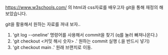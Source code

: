 https://www.w3schools.com/ 의 html과 css자료를 배우고자 git을 통해 재정의 해보았습니다.

git을 활용해서 원하는 자료를 꺼내 보자..

1. 'git log --oneline' 명령어를 사용해서 commit을 찾기 (q를 눌러 빠져나온다.)
2. 'git checkout <커밋 해시 숫자> .' 원하는 commit 실행 (.을 반드시 넣기)
3. 'git checkout main .' 원래 브랜치로 이동.
